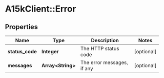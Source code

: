 # A15kClient::Error

## Properties
Name | Type | Description | Notes
------------ | ------------- | ------------- | -------------
**status_code** | **Integer** | The HTTP status code | [optional] 
**messages** | **Array&lt;String&gt;** | The error messages, if any | [optional] 


